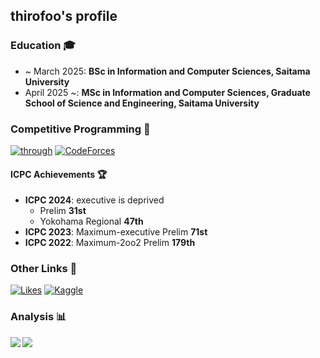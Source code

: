 ## thirofoo's profile

### Education 🎓
- ~ March 2025: **BSc in Information and Computer Sciences, Saitama University**
- April 2025 ~: **MSc in Information and Computer Sciences, Graduate School of Science and Engineering, Saitama University**

### Competitive Programming 🚀
[![through](https://img.shields.io/endpoint?url=https%3A%2F%2Fatcoder-badges.now.sh%2Fapi%2Fatcoder%2Fjson%2Fthrough&style=for-the-badge)](https://atcoder.jp/users/through)
[![CodeForces](https://img.shields.io/endpoint?url=https%3A%2F%2Fatcoder-badges.now.sh%2Fapi%2Fcodeforces%2Fjson%2Fthrough&style=for-the-badge)](https://codeforces.com/profile/through)

#### ICPC Achievements 🏆
- **ICPC 2024**: executive is deprived
  - Prelim **31st**
  - Yokohama Regional **47th**
- **ICPC 2023**: Maximum-executive Prelim **71st**
- **ICPC 2022**: Maximum-2oo2 Prelim **179th**

### Other Links 🔗
[![Likes](https://badgen.org/img/zenn/through/likes?style=for-the-badge)](https://zenn.dev/through)
[![Kaggle](https://img.shields.io/badge/Kaggle-Expert-purple?logo=kaggle&style=for-the-badge)](https://www.kaggle.com/through)

### Analysis 📊
<a href="https://github.com/anuraghazra/github-readme-stats">
  <img align="left" src="https://github-readme-stats.vercel.app/api?username=thirofoo&theme=transparent&layout=default&count_private=true&show_icons=true" />
</a>
<a href="https://github.com/anuraghazra/github-readme-stats">
  <img align="left" src="https://github-readme-stats.vercel.app/api/top-langs/?username=thirofoo&layout=compact&theme=transparent&exclude_repo=atcoder-archives" />
</a>
